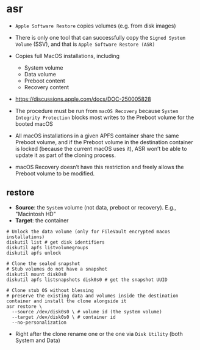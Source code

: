 # asr

- `Apple Software Restore` copies volumes (e.g. from disk images)
- There is only one tool that can successfully copy the `Signed System Volume` (SSV), and that is `Apple Software Restore (ASR)`
- Copies full MacOS installations, including
  - System volume
  - Data volume
  - Preboot content
  - Recovery content
- <https://discussions.apple.com/docs/DOC-250005828>

- The procedure must be run from `macOS Recovery` because `System Integrity Protection` blocks most writes to the Preboot volume for the booted macOS
- All macOS installations in a given APFS container share the same Preboot volume, and if the Preboot volume in the destination container is locked (because the current macOS uses it), ASR won’t be able to update it as part of the cloning process.
- macOS Recovery doesn’t have this restriction and freely allows the Preboot volume to be modified.

## restore

- **Source**: the `System` volume (not data, preboot or recovery). E.g., "Macintosh HD"
- **Target**: the container

```shell
# Unlock the data volume (only for FileVault encrypted macos installations)
diskutil list # get disk identifiers
diskutil apfs listvolumegroups
diskutil apfs unlock
```

```shell
# Clone the sealed snapshot
# Stub volumes do not have a snapshot
diskutil mount disk0s0
diskutil apfs listsnapshots disk0s0 # get the snapshot UUID
```

```shell
# Clone stub OS without blessing
# preserve the existing data and volumes inside the destination container and install the clone alongside it
asr restore \
  --source /dev/disk0s0 \ # volume id (the system volume)
  --target /dev/disk0s0 \ # container id
  --no-personalization
```

- Right after the clone rename one or the one via `Disk Utility` (both System and Data)
